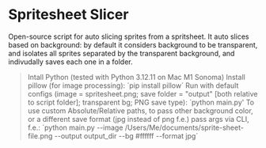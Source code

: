 # Spritesheet Slicer

Open-source script for auto slicing sprites from a spritsheet. It auto slices based on background: by default it considers background to be transparent, and isolates all sprites separated by the transparent background, and indivudally saves each one in a folder.

> Intall Python (tested with Python 3.12.11 on Mac M1 Sonoma)
> Install pillow (for image processing): ´pip install pillow´
> Run with default configs (image = spritesheet.png; save folder = "output" [both relative to script folder]; transparent bg; PNG save type):
´python main.py'
> To use custom Absolute/Relative paths, to pass other background color, or a different save format (jpg instead of png f.e.) pass args via CLI, f.e.:
´python main.py --image /Users/Me/documents/sprite-sheet-file.png --output output_dir --bg #ffffff --format jpg´
